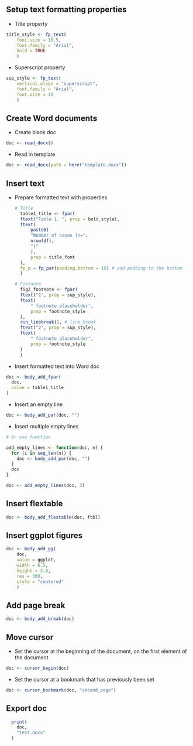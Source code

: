 ## Setup text formatting properties

- Title property
```r
title_style <- fp_text(
    font.size = 10.5,
    font.family = "Arial",
    bold = TRUE
    )
```

- Superscript property
```r
sup_style <- fp_text(
    vertical.align = "superscript",
    font.family = "Arial",
    font.size = 10
    )
```

## Create Word documents

- Create blank doc
```r
doc <- read_docx()
```

- Read in template
```r
doc <- read_docx(path = here("template.docx"))
```

## Insert text

- Prepare formatted text with properties
  ```r
  # Title
    table1_title <- fpar(
    ftext("Table 1. ", prop = bold_style),
    ftext(
        paste0(
        "Number of cases (n=",
        nrow(df),
        ")"
        ),
        prop = title_font
    ),
    fp_p = fp_par(padding.bottom = 10) # add padding to the bottom
    )

  # Footnote
    fig2_footnote <- fpar(
    ftext("1", prop = sup_style),
    ftext(
        " footnote placeholder",
        prop = footnote_style
    ),
    run_linebreak(), # line break
    ftext("2", prop = sup_style),
    ftext(
        " footnote placeholder",
        prop = footnote_style
    )
    )
  ```



- Insert formatted text into Word doc
```r
doc <- body_add_fpar(
  doc,
  value = table1_title
)
```

- Insert an empty line
```r
doc <- body_add_par(doc, "")
```

- Insert multiple empty lines
```r
# Or use function

add_empty_lines <- function(doc, n) {
  for (i in seq_len(n)) {
    doc <- body_add_par(doc, "")
  }
  doc
}

doc <- add_empty_lines(doc, 3)
```

## Insert flextable

```r
doc <- body_add_flextable(doc, ftbl)
```

## Insert ggplot figures

```r
doc <- body_add_gg(
    doc,
    value = ggplot,
    width = 6.5,
    height = 3.8,
    res = 300,
    style = "centered"
    )
```

## Add page break

```r
doc <- body_add_break(doc)
```

## Move cursor

- Set the cursor at the beginning of the document, on the first element of the document
```r
doc <- cursor_begin(doc)
```
- Set the cursor at a bookmark that has previously been set
```r
doc <- cursor_bookmark(doc, "second_page")
```

## Export doc
```r
  print(
    doc,
    "test.docx"
  )
```

